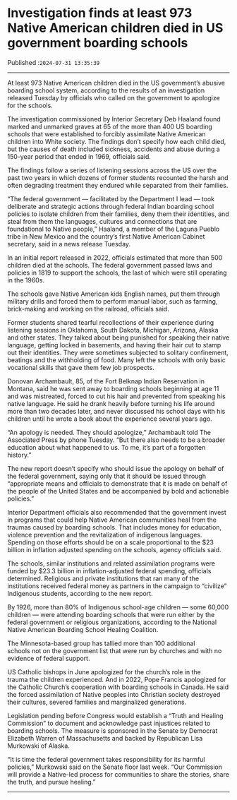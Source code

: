 # Investigation finds at least 973 Native American children died in US government boarding schools

Published :`2024-07-31 13:35:39`

---

At least 973 Native American children died in the US government’s abusive boarding school system, according to the results of an investigation released Tuesday by officials who called on the government to apologize for the schools.

The investigation commissioned by Interior Secretary Deb Haaland found marked and unmarked graves at 65 of the more than 400 US boarding schools that were established to forcibly assimilate Native American children into White society. The findings don’t specify how each child died, but the causes of death included sickness, accidents and abuse during a 150-year period that ended in 1969, officials said.

The findings follow a series of listening sessions across the US over the past two years in which dozens of former students recounted the harsh and often degrading treatment they endured while separated from their families.

“The federal government — facilitated by the Department I lead — took deliberate and strategic actions through federal Indian boarding school policies to isolate children from their families, deny them their identities, and steal from them the languages, cultures and connections that are foundational to Native people,” Haaland, a member of the Laguna Pueblo tribe in New Mexico and the country’s first Native American Cabinet secretary, said in a news release Tuesday.

In an initial report released in 2022, officials estimated that more than 500 children died at the schools. The federal government passed laws and policies in 1819 to support the schools, the last of which were still operating in the 1960s.

The schools gave Native American kids English names, put them through military drills and forced them to perform manual labor, such as farming, brick-making and working on the railroad, officials said.

Former students shared tearful recollections of their experience during listening sessions in Oklahoma, South Dakota, Michigan, Arizona, Alaska and other states. They talked about being punished for speaking their native language, getting locked in basements, and having their hair cut to stamp out their identities. They were sometimes subjected to solitary confinement, beatings and the withholding of food. Many left the schools with only basic vocational skills that gave them few job prospects.

Donovan Archambault, 85, of the Fort Belknap Indian Reservation in Montana, said he was sent away to boarding schools beginning at age 11 and was mistreated, forced to cut his hair and prevented from speaking his native language. He said he drank heavily before turning his life around more than two decades later, and never discussed his school days with his children until he wrote a book about the experience several years ago.

“An apology is needed. They should apologize,” Archambault told The Associated Press by phone Tuesday. “But there also needs to be a broader education about what happened to us. To me, it’s part of a forgotten history.”

The new report doesn’t specify who should issue the apology on behalf of the federal government, saying only that it should be issued through “appropriate means and officials to demonstrate that it is made on behalf of the people of the United States and be accompanied by bold and actionable policies.”

Interior Department officials also recommended that the government invest in programs that could help Native American communities heal from the traumas caused by boarding schools. That includes money for education, violence prevention and the revitalization of indigenous languages. Spending on those efforts should be on a scale proportional to the $23 billion in inflation adjusted spending on the schools, agency officials said.

The schools, similar institutions and related assimilation programs were funded by $23.3 billion in inflation-adjusted federal spending, officials determined. Religious and private institutions that ran many of the institutions received federal money as partners in the campaign to “civilize” Indigenous students, according to the new report.

By 1926, more than 80% of Indigenous school-age children — some 60,000 children — were attending boarding schools that were run either by the federal government or religious organizations, according to the National Native American Boarding School Healing Coalition.

The Minnesota-based group has tallied more than 100 additional schools not on the government list that were run by churches and with no evidence of federal support.

US Catholic bishops in June apologized for the church’s role in the trauma the children experienced. And in 2022, Pope Francis apologized for the Catholic Church’s cooperation with boarding schools in Canada. He said the forced assimilation of Native peoples into Christian society destroyed their cultures, severed families and marginalized generations.

Legislation pending before Congress would establish a “Truth and Healing Commission” to document and acknowledge past injustices related to boarding schools. The measure is sponsored in the Senate by Democrat Elizabeth Warren of Massachusetts and backed by Republican Lisa Murkowski of Alaska.

“It is time the federal government takes responsibility for its harmful policies,” Murkowski said on the Senate floor last week. “Our Commission will provide a Native-led process for communities to share the stories, share the truth, and pursue healing.”

---

